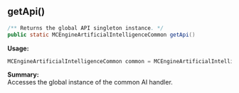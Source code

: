## getApi()

```java
/** Returns the global API singleton instance. */
public static MCEngineArtificialIntelligenceCommon getApi()
```

**Usage:**
```java
MCEngineArtificialIntelligenceCommon common = MCEngineArtificialIntelligenceCommon.getApi();
```

**Summary:**  
Accesses the global instance of the common AI handler.
